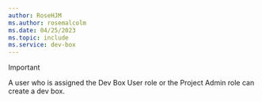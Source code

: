 ```yaml
---
author: RoseHJM
ms.author: rosemalcolm
ms.date: 04/25/2023
ms.topic: include
ms.service: dev-box
---
```


> [!IMPORTANT]
> A user who is assigned the Dev Box User role or the Project Admin role can create a dev box.
